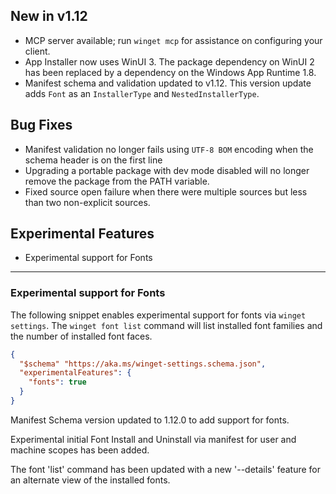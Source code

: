 ## New in v1.12
* MCP server available; run `winget mcp` for assistance on configuring your client.
* App Installer now uses WinUI 3. The package dependency on WinUI 2 has been replaced by a dependency on the Windows App Runtime 1.8.
* Manifest schema and validation updated to v1.12. This version update adds `Font` as an `InstallerType` and `NestedInstallerType`.

## Bug Fixes
* Manifest validation no longer fails using `UTF-8 BOM` encoding when the schema header is on the first line
* Upgrading a portable package with dev mode disabled will no longer remove the package from the PATH variable.
* Fixed source open failure when there were multiple sources but less than two non-explicit sources.

## Experimental Features
* Experimental support for Fonts

---
### Experimental support for Fonts
The following snippet enables experimental support for fonts via `winget settings`. The `winget font list` command will list installed font families and the number of installed font faces.
```JSON
{
  "$schema" "https://aka.ms/winget-settings.schema.json",
  "experimentalFeatures": {
    "fonts": true
  }
}
```
Manifest Schema version updated to 1.12.0 to add support for fonts.

Experimental initial Font Install and Uninstall via manifest for user and machine scopes has been added.

The font 'list' command has been updated with a new '--details' feature for an alternate view of the installed fonts.
